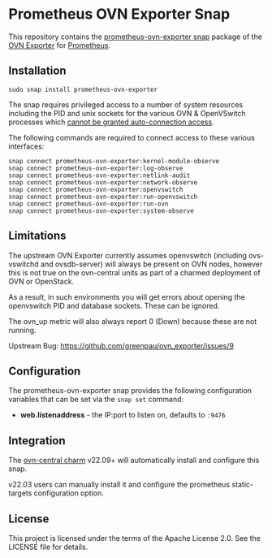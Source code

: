 # Prometheus OVN Exporter Snap

This repository contains the [prometheus-ovn-exporter snap](https://snapcraft.io/prometheus-ovn-exporter) package of the [OVN Exporter](https://github.com/greenpau/ovn_exporter) for [Prometheus](https://prometheus.io).

## Installation

```commandline
sudo snap install prometheus-ovn-exporter
```

The snap requires privileged access to a number of system resources including the PID and unix sockets for the various OVN & OpenVSwitch processes which [cannot be granted auto-connection access](https://forum.snapcraft.io/t/allow-use-of-system-files-interface-and-auto-connection-for-prometheus-ovs-exporter-and-prometheus-ovn-exporter/32179/10).

The following commands are required to connect access to these various interfaces:

```commandline
snap connect prometheus-ovn-exporter:kernel-module-observe
snap connect prometheus-ovn-exporter:log-observe
snap connect prometheus-ovn-exporter:netlink-audit
snap connect prometheus-ovn-exporter:network-observe
snap connect prometheus-ovn-exporter:openvswitch
snap connect prometheus-ovn-exporter:run-openvswitch
snap connect prometheus-ovn-exporter:run-ovn
snap connect prometheus-ovn-exporter:system-observe
```

## Limitations

The upstream OVN Exporter currently assumes openvswitch (including ovs-vswitchd and ovsdb-server) will always be present on OVN nodes, however this is not true on the ovn-central units as part of a charmed deployment of OVN or OpenStack.

As a result, in such environments you will get errors about opening the openvswitch PID and database sockets. These can be ignored.

The ovn\_up metric will also always report 0 (Down) because these are not running.

Upstream Bug: <https://github.com/greenpau/ovn_exporter/issues/9>

## Configuration

The prometheus-ovn-exporter snap provides the following configuration variables that
can be set via the `snap set` command:

* __web.listenaddress__ - the IP:port to listen on, defaults to `:9476`

## Integration

The [ovn-central charm](https://charmhub.io/ovn-central) v22.09+ will automatically install and configure this snap.

v22.03 users can manually install it and configure the prometheus static-targets configuration option.

## License

This project is licensed under the terms of the Apache License 2.0. See the LICENSE file for details.
